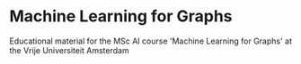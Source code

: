 # Machine Learning for Graphs

Educational material for the MSc AI course 'Machine Learning for Graphs' at the Vrije Universiteit Amsterdam
